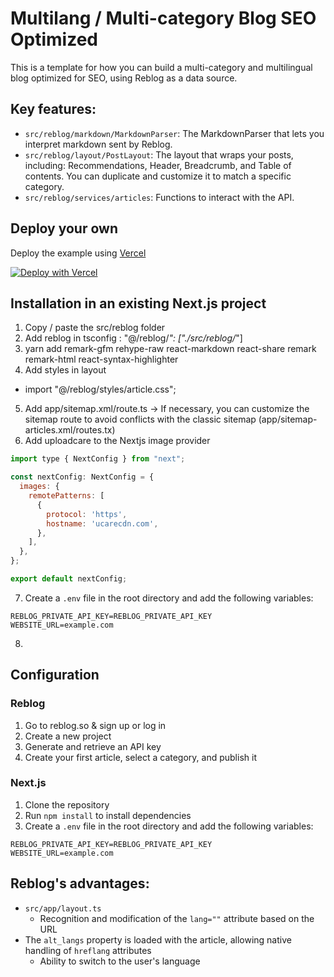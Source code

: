 # Multilang / Multi-category Blog SEO Optimized

This is a template for how you can build a multi-category and multilingual blog optimized for SEO, using Reblog as a data source.

## Key features:

- `src/reblog/markdown/MarkdownParser`: The MarkdownParser that lets you interpret markdown sent by Reblog.
- `src/reblog/layout/PostLayout`: The layout that wraps your posts, including: Recommendations, Header, Breadcrumb, and Table of contents. You can duplicate and customize it to match a specific category.
- `src/reblog/services/articles`: Functions to interact with the API.

## Deploy your own

Deploy the example using [Vercel](https://vercel.com?utm_source=github&utm_medium=readme&utm_campaign=next-example)

[![Deploy with Vercel](https://vercel.com/button)](https://vercel.com/new/clone?repository-url=https://github.com/emilemoureau/reblog-multilang-example&project-name=reblog-multilang-example&repository-name=reblog-multilang-example)

## Installation in an existing Next.js project

1. Copy / paste the src/reblog folder
2. Add reblog in tsconfig : "@/reblog/*": ["./src/reblog/*"]
3. yarn add remark-gfm rehype-raw react-markdown react-share remark remark-html react-syntax-highlighter
4. Add styles in layout
- import "@/reblog/styles/article.css";
5. Add app/sitemap.xml/route.ts -> If necessary, you can customize the sitemap route to avoid conflicts with the classic sitemap (app/sitemap-articles.xml/routes.tx)
6. Add uploadcare to the Nextjs image provider

```javascript
import type { NextConfig } from "next";

const nextConfig: NextConfig = {
  images: {
    remotePatterns: [
      {
        protocol: 'https',
        hostname: 'ucarecdn.com',
      },
    ],
  },
};

export default nextConfig;
```

7. Create a `.env` file in the root directory and add the following variables:

```
REBLOG_PRIVATE_API_KEY=REBLOG_PRIVATE_API_KEY
WEBSITE_URL=example.com
```
8. 

## Configuration

### Reblog

1. Go to reblog.so & sign up or log in
2. Create a new project
3. Generate and retrieve an API key
4. Create your first article, select a category, and publish it

### Next.js

1. Clone the repository
2. Run `npm install` to install dependencies
3. Create a `.env` file in the root directory and add the following variables:

```
REBLOG_PRIVATE_API_KEY=REBLOG_PRIVATE_API_KEY
WEBSITE_URL=example.com
```

## Reblog's advantages:

- `src/app/layout.ts`
  - Recognition and modification of the `lang=""` attribute based on the URL
- The `alt_langs` property is loaded with the article, allowing native handling of `hreflang` attributes
  - Ability to switch to the user's language